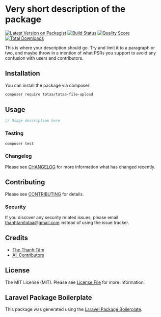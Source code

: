 # Very short description of the package

[![Latest Version on Packagist](https://img.shields.io/packagist/v/totaa/totaa-file-upload.svg?style=flat-square)](https://packagist.org/packages/totaa/totaa-file-upload)
[![Build Status](https://img.shields.io/travis/totaa/totaa-file-upload/master.svg?style=flat-square)](https://travis-ci.org/totaa/totaa-file-upload)
[![Quality Score](https://img.shields.io/scrutinizer/g/totaa/totaa-file-upload.svg?style=flat-square)](https://scrutinizer-ci.com/g/totaa/totaa-file-upload)
[![Total Downloads](https://img.shields.io/packagist/dt/totaa/totaa-file-upload.svg?style=flat-square)](https://packagist.org/packages/totaa/totaa-file-upload)

This is where your description should go. Try and limit it to a paragraph or two, and maybe throw in a mention of what PSRs you support to avoid any confusion with users and contributors.

## Installation

You can install the package via composer:

```bash
composer require totaa/totaa-file-upload
```

## Usage

``` php
// Usage description here
```

### Testing

``` bash
composer test
```

### Changelog

Please see [CHANGELOG](CHANGELOG.md) for more information what has changed recently.

## Contributing

Please see [CONTRIBUTING](CONTRIBUTING.md) for details.

### Security

If you discover any security related issues, please email thanhtamtotaa@gmail.com instead of using the issue tracker.

## Credits

- [Tho Thanh Tâm](https://github.com/totaa)
- [All Contributors](../../contributors)

## License

The MIT License (MIT). Please see [License File](LICENSE.md) for more information.

## Laravel Package Boilerplate

This package was generated using the [Laravel Package Boilerplate](https://laravelpackageboilerplate.com).
